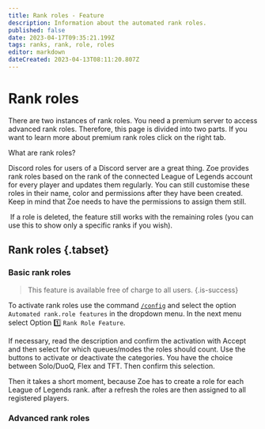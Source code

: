 ```yaml
---
title: Rank roles - Feature
description: Information about the automated rank roles.
published: false
date: 2023-04-17T09:35:21.199Z
tags: ranks, rank, role, roles
editor: markdown
dateCreated: 2023-04-13T08:11:20.807Z
---
```


# Rank roles 

There are two instances of rank roles. You need a premium server to access advanced rank roles. Therefore, this page is divided into two parts. If you want to learn more about premium rank roles click on the right tab.

What are rank roles?

Discord roles for users of a Discord server are a great thing. Zoe provides rank roles based on the rank of the connected League of Legends account for every player and updates them regularly. You can still customise these roles in their name, color and permissions after they have been created. Keep in mind that Zoe needs to have the permissions to assign them still.

 If a role is deleted, the feature still works with the remaining roles (you can use this to show only a specific ranks if you wish).



## Rank roles {.tabset}
### Basic rank roles
>This feature is available free of charge to all users.
>{.is-success}

To activate rank roles use the command [`/config`](/en/commands/important/config) and select the option `Automated rank.role features` in the dropdown menu. In the next menu select Option :one: `Rank Role Feature`.


If necessary, read the description and confirm the activation with Accept and then select for which queues/modes the roles should count. Use the buttons to activate or deactivate the categories. You have the choice between Solo/DuoQ, Flex and TFT. Then confirm this selection.

Then it takes a short moment, because Zoe has to create a role for each League of Legends rank. after a refresh the roles are then assigned to all registered players.

### Advanced rank roles
